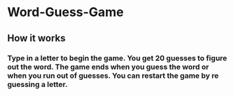 # Word-Guess-Game
## How it works
### Type in a letter to begin the game. You get 20 guesses to figure out the word. The game ends when you guess the word or when you run out of guesses. You can restart the game by re guessing a letter.